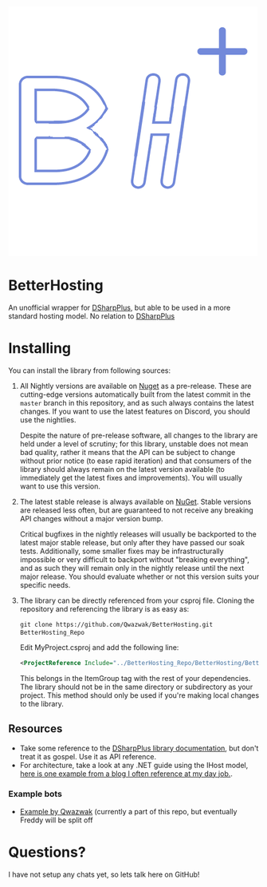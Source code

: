 ﻿![Logo of BetterHosting](https://github.com/Qwazwak/BetterHosting/raw/master/Library/logo/logo.png)

# BetterHosting

An unofficial wrapper for [DSharpPlus](https://github.com/DSharpPlus/DSharpPlus), but able to be used in a more standard hosting model.
No relation to [DSharpPlus](https://github.com/DSharpPlus/DSharpPlus)

# Installing

You can install the library from following sources:

1. All Nightly versions are available on [Nuget](https://www.nuget.org/packages/BetterHosting/) as a pre-release. These are cutting-edge versions automatically built from the latest commit in the `master` branch in this repository, and as such always contains the latest changes. If you want to use the latest features on Discord, you should use the nightlies.

   Despite the nature of pre-release software, all changes to the library are held under a level of scrutiny; for this library, unstable does not mean bad quality, rather it means that the API can be subject to change without prior notice (to ease rapid iteration) and that consumers of the library should always remain on the latest version available (to immediately get the latest fixes and improvements). You will usually want to use this version.

2. The latest stable release is always available on [NuGet](https://nuget.org/packages/BetterHosting). Stable versions are released less often, but are guaranteed to not receive any breaking API changes without a major version bump.

   Critical bugfixes in the nightly releases will usually be backported to the latest major stable release, but only after they have passed our soak tests. Additionally, some smaller fixes may be infrastructurally impossible or very difficult to backport without "breaking everything", and as such they will remain only in the nightly release until the next major release. You should evaluate whether or not this version suits your specific needs.

3. The library can be directly referenced from your csproj file. Cloning the repository and referencing the library is as easy as:

    ```
    git clone https://github.com/Qwazwak/BetterHosting.git BetterHosting_Repo
    ```

    Edit MyProject.csproj and add the following line:

    ```xml
    <ProjectReference Include="../BetterHosting_Repo/BetterHosting/BetterHosting.csproj" />
    ```

    This belongs in the ItemGroup tag with the rest of your dependencies. The library should not be in the same directory or subdirectory as your project. This method should only be used if you're making local changes to the library.

## Resources
* Take some reference to the [DSharpPlus library documentation](https://dsharpplus.github.io/DSharpPlus/articles/basics/bot_account.html), but don't treat it as gospel. Use it as API reference.
* For architecture, take a look at any .NET guide using the IHost model, [here is one example from a blog I often reference at my day job.](https://andrewlock.net/exploring-the-dotnet-8-preview-comparing-createbuilder-to-the-new-createslimbuilder-method/).

### Example bots

* [Example by Qwazwak](https://github.com/Qwazwak/BetterHosting) (currently a part of this repo, but eventually Freddy will be split off

# Questions?

I have not setup any chats yet, so lets talk here on GitHub!